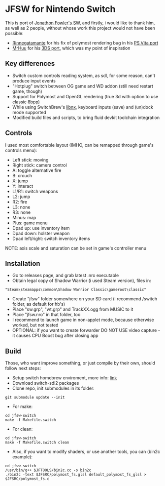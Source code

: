 # JFSW for Nintendo Switch

This is port of [Jonathon Fowler's SW](https://github.com/jonof/jfsw), and firstly, i would like to thank him, as well as 2 people, without whose work this project would not have been possible:
- [Rinnegatamante](https://github.com/Rinnegatamante) for his fix of polymost rendering bug in his [PS Vita port](https://github.com/Rinnegatamante/jfsw-vita)
- [MrHuu](https://github.com/MrHuu) for his [3DS port](https://github.com/MrHuu/jfsw-3ds), which was my point of inspiration

## Key differences

- Switch custom controls reading system, as sdl, for some reason, can't produce input events
- "Hotplug" switch between OG game and WD addon (still need restart game, though)
- Support for Polymost and OpenGL rendering (true 3d with option to use classic 8bpp)
- While using SwitchBrew's [libnx](https://github.com/switchbrew/libnx), keyboard inputs (save) and (un)dock mode supported
- Modified build files and scripts, to bring fluid devkit toolchain integration

## Controls

I used most comfortable layout (IMHO, can be remapped through game's controls menu):

- Left stick: moving
- Right stick: camera control
- A: toggle alternative fire
- B: crouch
- X: jump
- Y: interact
- L1/R1: switch weapons
- L2: jump
- R2: fire
- L3: none
- R3: none
- Minus: map
- Plus: game menu
- Dpad up: use inventory item
- Dpad down: holster weapon
- Dpad left/right: switch inventory items

NOTE: axis scale and saturation can be set in game's controller menu

## Installation

- Go to releases page, and grab latest .nro executable
- Obtain legal copy of Shadow Warrior (i used Steam version), files in:
```
"Steam\steamapps\common\Shadow Warrior Classic\gameroot\classic"
```
- Create "jfsw" folder somewhere on your SD card (i recommend /switch folder, as default for hb's)
- Place "sw.grp", "wt.grp" and TrackXX.ogg from MUSIC to it
- Place "jfsw.nro" in that folder, too
- I recommend to launch game in non-applet mode, because otherwise worked, but not tested
- OPTIONAL: if you want to create forwarder DO NOT USE video capture - it causes CPU Boost bug after closing app

## Build

Those, who want improve something, or just compile by their own, should follow next steps:

- Setup switch homebrew enviroment, more info: [link](https://devkitpro.org/wiki/Getting_Started)
- Download switch-sdl2 packages
- Clone repo, init submodules in its folder:
```
git submodule update --init
```
- For make:
```
cd jfsw-switch
make -f Makefile.switch
```
- For clean:
```
cd jfsw-switch
make -f Makefile.switch clean
```
- Also, if you want to modify shaders, or use another tools, you can (bin2c example):
```
cd jfsw-switch
/usr/bin/g++ $JFTOOLS/bin2c.cc -o bin2c
./bin2c -text $JFSRC/polymost_fs.glsl default_polymost_fs_glsl > $JFSRC/polymost_fs.c 
```
